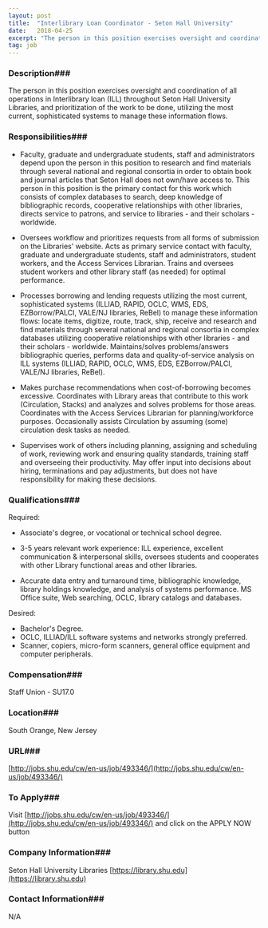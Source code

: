 ```yaml
---
layout: post
title:  "Interlibrary Loan Coordinator - Seton Hall University"
date:   2018-04-25
excerpt: "The person in this position exercises oversight and coordination of all operations in Interlibrary loan (ILL) throughout Seton Hall University Libraries, and prioritization of the work to be done, utilizing the most current, sophisticated systems to manage these information flows."
tag: job
---
```


### Description###

The person in this position exercises oversight and coordination of all operations in Interlibrary loan (ILL) throughout Seton Hall University Libraries, and prioritization of the work to be done, utilizing the most current, sophisticated systems to manage these information flows.


### Responsibilities###


- Faculty, graduate and undergraduate students, staff and administrators depend upon the person in this position to research and find materials through several national and regional consortia in order to obtain book and journal articles that Seton Hall does not own/have access to. This person in this position is the primary contact for this work which consists of complex databases to search, deep knowledge of bibliographic records, cooperative relationships with other libraries, directs service to patrons, and service to libraries - and their scholars - worldwide.

- Oversees workflow and prioritizes requests from all forms of submission on the Libraries' website. Acts as primary service contact with faculty, graduate and undergraduate students, staff and administrators, student workers, and the Access Services Librarian. Trains and oversees student workers and other library staff (as needed) for optimal performance.

- Processes borrowing and lending requests utilizing the most current, sophisticated systems (ILLIAD, RAPID, OCLC, WMS, EDS, EZBorrow/PALCI, VALE/NJ libraries, ReBel) to manage these information flows: locate items, digitize, route, track, ship, receive and research and find materials through several national and regional consortia in complex databases utilizing cooperative relationships with other libraries - and their scholars - worldwide. Maintains/solves problems/answers bibliographic queries, performs data and quality-of-service analysis on ILL systems (ILLIAD, RAPID, OCLC, WMS, EDS, EZBorrow/PALCI, VALE/NJ libraries, ReBel).

- Makes purchase recommendations when cost-of-borrowing becomes excessive. Coordinates with Library areas that contribute to this work (Circulation, Stacks) and analyzes and solves problems for those areas. Coordinates with the Access Services Librarian for planning/workforce purposes. Occasionally assists Circulation by assuming (some) circulation desk tasks as needed.

- Supervises work of others including planning, assigning and scheduling of work, reviewing work and ensuring quality standards, training staff and overseeing their productivity. May offer input into decisions about hiring, terminations and pay adjustments, but does not have responsibility for making these decisions.



### Qualifications###

Required: 
- Associate's degree, or vocational or technical school degree.

- 3-5 years relevant work experience: ILL experience, excellent communication & interpersonal skills, oversees students and cooperates with other Library functional areas and other libraries.

- Accurate data entry and turnaround time, bibliographic knowledge, library holdings knowledge, and analysis of systems performance. MS Office suite, Web searching, OCLC, library catalogs and databases.

Desired: 
- Bachelor's Degree.
- OCLC, ILLIAD/ILL software systems and networks strongly preferred. 
- Scanner, copiers, micro-form scanners, general office equipment and computer peripherals.


### Compensation###

Staff Union - SU17.0


### Location###

South Orange, New Jersey


### URL###

[http://jobs.shu.edu/cw/en-us/job/493346/](http://jobs.shu.edu/cw/en-us/job/493346/)

### To Apply###

Visit [http://jobs.shu.edu/cw/en-us/job/493346/](http://jobs.shu.edu/cw/en-us/job/493346/) and click on the APPLY NOW button


### Company Information###

Seton Hall University Libraries [https://library.shu.edu](https://library.shu.edu)


### Contact Information###

N/A

